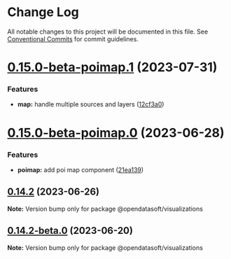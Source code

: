 # Change Log

All notable changes to this project will be documented in this file.
See [Conventional Commits](https://conventionalcommits.org) for commit guidelines.

# [0.15.0-beta-poimap.1](https://github.com/opendatasoft/ods-dataviz-sdk/compare/@opendatasoft/visualizations@0.15.0-beta-poimap.0...@opendatasoft/visualizations@0.15.0-beta-poimap.1) (2023-07-31)


### Features

* **map:** handle multiple sources and layers ([12cf3a0](https://github.com/opendatasoft/ods-dataviz-sdk/commit/12cf3a06f2685f2a8620deb1d65b58e87e2db382))





# [0.15.0-beta-poimap.0](https://github.com/opendatasoft/ods-dataviz-sdk/compare/@opendatasoft/visualizations@0.14.2-beta-poimap.0...@opendatasoft/visualizations@0.15.0-beta-poimap.0) (2023-06-28)


### Features

* **poimap:** add poi map component ([21ea139](https://github.com/opendatasoft/ods-dataviz-sdk/commit/21ea1398d32bd0d31c01d005b2366ab1de2d24ff))





## [0.14.2](https://github.com/opendatasoft/ods-dataviz-sdk/compare/@opendatasoft/visualizations@0.14.2-beta.0...@opendatasoft/visualizations@0.14.2) (2023-06-26)

**Note:** Version bump only for package @opendatasoft/visualizations





## [0.14.2-beta.0](https://github.com/opendatasoft/ods-dataviz-sdk/compare/@opendatasoft/visualizations@0.14.1...@opendatasoft/visualizations@0.14.2-beta.0) (2023-06-20)

**Note:** Version bump only for package @opendatasoft/visualizations
